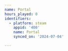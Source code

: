 ```yaml
---
name: Portal
hours_played: 0
identifiers:
  - platform: steam
    appid: '400'
    name: Portal
    synced_on: '2024-07-04'

---
```

